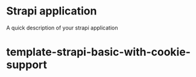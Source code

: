# Strapi application

A quick description of your strapi application
# template-strapi-basic-with-cookie-support

